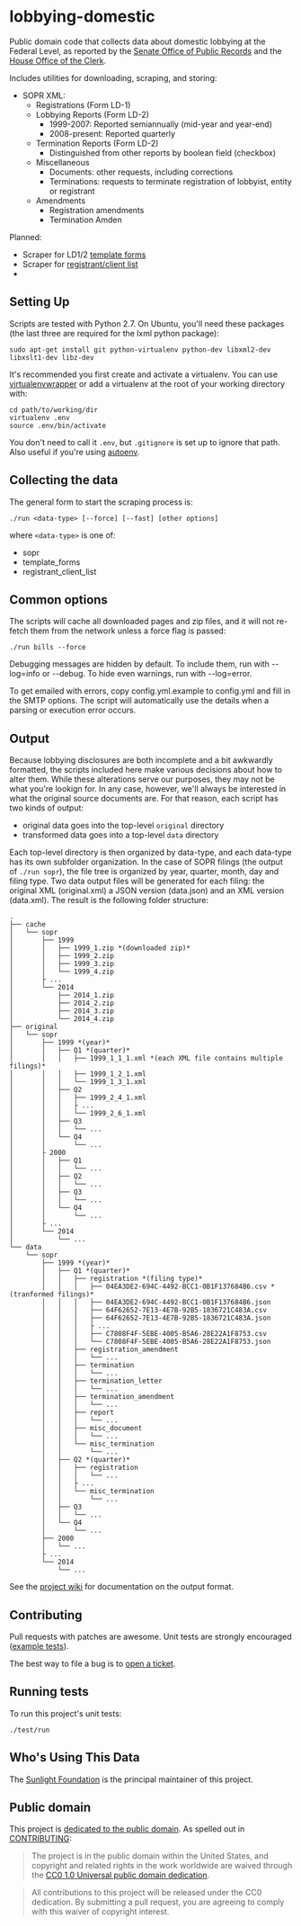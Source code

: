 lobbying-domestic
=================

Public domain code that collects data about domestic lobbying at the Federal Level, as reported by the [Senate Office of Public Records](http://www.senate.gov/pagelayout/legislative/one_item_and_teasers/opr.htm) and the [House Office of the Clerk](http://clerk.house.gov/).

Includes utilities for downloading, scraping, and storing:

 - SOPR XML:
   - Registrations (Form LD-1)
   - Lobbying Reports (Form LD-2)
     - 1999-2007: Reported semiannually (mid-year and year-end)
     - 2008-present: Reported quarterly
   - Termination Reports (Form LD-2)
     - Distinguished from other reports by boolean field (checkbox)
   - Miscellaneous 
     - Documents: other requests, including corrections
     - Terminations: requests to terminate registration of lobbyist, entity or registrant
   - Amendments
     - Registration amendments
     - Termination Amden
 
Planned:

 - Scraper for LD1/2 [template forms](http://lobbyingdisclosure.house.gov/software.asp)
 - Scraper for [registrant/client list](http://www.senate.gov/pagelayout/legislative/one_item_and_teasers/clientlist_parent.htm)
 - 

Setting Up
----------

Scripts are tested with Python 2.7. On Ubuntu, you'll need these packages (the last three are required for the lxml python package):

    sudo apt-get install git python-virtualenv python-dev libxml2-dev libxslt1-dev libz-dev

It's recommended you first create and activate a virtualenv. You can use [virtualenvwrapper](https://bitbucket.org/dhellmann/virtualenvwrapper/) or add a virtualenv at the root of your working directory with:

    cd path/to/working/dir
    virtualenv .env
    source .env/bin/activate

You don't need to call it `.env`, but `.gitignore` is set up to ignore that path. Also useful if you're using [autoenv](https://github.com/kennethreitz/autoenv).

Collecting the data
-------------------

The general form to start the scraping process is:

    ./run <data-type> [--force] [--fast] [other options]

where `<data-type>` is one of:

  - sopr
  - template_forms
  - registrant_client_list

Common options
--------------

The scripts will cache all downloaded pages and zip files, and it will not re-fetch them from the network unless a force flag is passed:

    ./run bills --force

Debugging messages are hidden by default. To include them, run with --log=info or --debug. To hide even warnings, run with --log=error.

To get emailed with errors, copy config.yml.example to config.yml and fill in the SMTP options. The script will automatically use the details when a parsing or execution error occurs.

Output
------

Because lobbying disclosures are both incomplete and a bit awkwardly formatted, the scripts included here make various decisions about how to alter them. While these alterations serve our purposes, they may not be what you're lookign for. In any case, however, we'll always be interested in what the original source documents are. For that reason, each script has two kinds of output:

  - original data goes into the top-level `original` directory
  - transformed data goes into a top-level `data` directory 
  
Each top-level directory is then organized by data-type, and each data-type has its own subfolder organization. In the case of SOPR filings (the output of `./run sopr`), the file tree is organized by year, quarter, month, day and filing type. Two data output files will be generated for each filing: the original XML (original.xml) a JSON version (data.json) and an XML version (data.xml). The result is the following folder structure:

    .
    ├── cache 
    │   └── sopr 
    │       ├── 1999
    │       │   ├── 1999_1.zip *(downloaded zip)*
    │       │   ├── 1999_2.zip
    │       │   ├── 1999_3.zip
    │       │   └── 1999_4.zip
    │       ├ ...
    │       └── 2014
    │           ├── 2014_1.zip
    │           ├── 2014_2.zip
    │           ├── 2014_3.zip
    │           └── 2014_4.zip
    ├── original 
    │   └── sopr 
    │       ├── 1999 *(year)*
    │       │   ├── Q1 *(quarter)*
    │       │   │   ├── 1999_1_1_1.xml *(each XML file contains multiple filings)*
    │       │   │   ├── 1999_1_2_1.xml
    │       │   │   └── 1999_1_3_1.xml
    │       │   ├── Q2
    │       │   │   ├── 1999_2_4_1.xml
    │       │   │   ├ ...
    │       │   │   └── 1999_2_6_1.xml
    │       │   ├── Q3
    │       │   │   └── ...
    │       │   └── Q4
    │       │       └── ...
    │       ├ 2000
    │       │   ├── Q1
    │       │   │   └── ...
    │       │   ├── Q2
    │       │   │   └── ...
    │       │   ├── Q3
    │       │   │   └── ...
    │       │   └── Q4
    │       │       └── ...
    │       ├ ...
    │       └── 2014
    │           └── ...
    └── data
        └── sopr 
            ├── 1999 *(year)*
            │   ├── Q1 *(quarter)*
            │   │   ├── registration *(filing type)*
            │   │   │   ├── 04EA3DE2-694C-4492-BCC1-0B1F137684B6.csv *(tranformed filings)*
            │   │   │   ├── 04EA3DE2-694C-4492-BCC1-0B1F137684B6.json
            │   │   │   ├── 64F62652-7E13-4E7B-92B5-1836721C483A.csv
            │   │   │   ├── 64F62652-7E13-4E7B-92B5-1836721C483A.json
            │   │   │   ├ ...
            │   │   │   ├── C7808F4F-5EBE-4005-B5A6-28E22A1F8753.csv
            │   │   │   └── C7808F4F-5EBE-4005-B5A6-28E22A1F8753.json
            │   │   ├── registration_amendment
            │   │   │   └── ...
            │   │   ├── termination
            │   │   │   └── ...
            │   │   ├── termination_letter
            │   │   │   └── ...
            │   │   ├── termination_amendment
            │   │   │   └── ...
            │   │   ├── report
            │   │   │   └── ...
            │   │   ├── misc_document
            │   │   │   └── ...
            │   │   └── misc_termination
            │   │       └── ...
            │   ├── Q2 *(quarter)*
            │   │   ├── registration
            │   │   │   └── ...
            │   │   ├ ...
            │   │   └── misc_termination
            │   │       └── ...
            │   ├── Q3
            │   │   └── ...
            │   └── Q4
            │       └── ...
            ├── 2000
            │   └── ...
            ├ ...
            └── 2014
                └── ...

See the [project wiki](https://github.com/sunlightlabs/lobbying-domestic/wiki) for documentation on the output format.

Contributing
------------

Pull requests with patches are awesome. Unit tests are strongly encouraged ([example tests](https://github.com/sunlightlabs/lobbying-domestic/blob/master/test/test_sopr.py)).

The best way to file a bug is to [open a ticket](https://github.com/sunlightlabs/lobbying-domestic/issues).

Running tests
-------------

To run this project's unit tests:

    ./test/run

Who's Using This Data
---------------------

The [Sunlight Foundation](http://sunlightfoundation.com) is the principal maintainer of this project.

## Public domain

This project is [dedicated to the public domain](LICENSE). As spelled out in [CONTRIBUTING](CONTRIBUTING.md):

> The project is in the public domain within the United States, and copyright and related rights in the work worldwide are waived through the [CC0 1.0 Universal public domain dedication](http://creativecommons.org/publicdomain/zero/1.0/).

> All contributions to this project will be released under the CC0 dedication. By submitting a pull request, you are agreeing to comply with this waiver of copyright interest.
